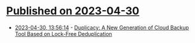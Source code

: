 # [Published on 2023-04-30](index.md)

* [2023-04-30, 13:56:14](https://lobste.rs/s/uuptzm/duplicacy_new_generation_cloud_backup) - [Duplicacy: A New Generation of Cloud Backup Tool Based on Lock-Free Deduplication](https://raw.githubusercontent.com/gilbertchen/duplicacy/master/duplicacy_paper.pdf)
